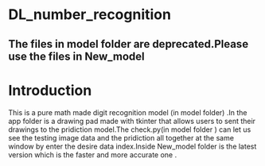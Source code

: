 # DL_number_recognition
## The files in model folder are deprecated.Please use the files in New_model
# Introduction
This is a pure math made digit recognition model (in model folder) .In the app folder is a drawing pad made with tkinter that allows users to  sent their drawings to the pridiction model.The check.py(in model folder ) can let us see the testing image data and the pridiction all together at the same window by enter the desire data index.Inside New_model folder is the latest version which is the faster and more accurate one . 



